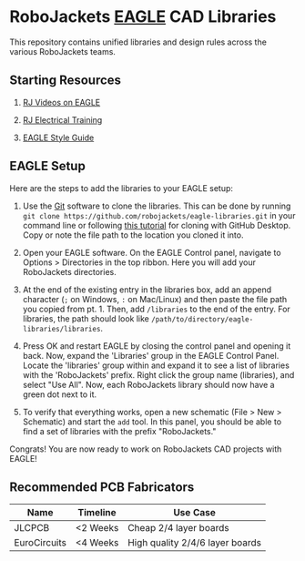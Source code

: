 # RoboJackets [EAGLE](https://www.autodesk.com/products/eagle/overview) CAD Libraries

This repository contains unified libraries and design rules across the various RoboJackets teams.

## Starting Resources

1. [RJ Videos on EAGLE](https://www.youtube.com/watch?v=2VtJ9Y4NA2E&list=PL1R5gSylLha2iQ7e9mwiXJDY2RXoM8HxK)

2. [RJ Electrical Training](https://github.com/RoboJackets/electrical-training)

3. [EAGLE Style Guide](https://wiki.robojackets.org/EAGLE_Style_Guide)

## EAGLE Setup

Here are the steps to add the libraries to your EAGLE setup:

1. Use the [Git](https://git-scm.com) software to clone the libraries.  This can be done by running `git clone https://github.com/robojackets/eagle-libraries.git`
in your command line or following [this tutorial](https://help.github.com/en/desktop/contributing-to-projects/cloning-a-repository-from-github-to-github-desktop) for cloning with GitHub Desktop. Copy or note the file path to the location you cloned it into.

2. Open your EAGLE software. On the EAGLE Control panel, navigate to Options > Directories in the top ribbon. Here you will add your RoboJackets directories.

3. At the end of the existing entry in the libraries box, add an append character (`;` on Windows, `:` on Mac/Linux) and then paste the file path you copied from pt. 1. Then, add `/libraries` to the end of the entry. For libraries, the path should look like `/path/to/directory/eagle-libraries/libraries`.

4. Press OK and restart EAGLE by closing the control panel and opening it back. Now, expand the 'Libraries' group in the EAGLE Control Panel. Locate the 'libraries' group within and expand it to see a list of libraries with the 'RoboJackets' prefix. Right click the group name (libraries), and select "Use All". Now, each RoboJackets library should now have a green dot next to it.

5. To verify that everything works, open a new schematic (File > New > Schematic) and start the `add` tool. In this panel, you should be able to find a set of libraries with the prefix "RoboJackets."

Congrats! You are now ready to work on RoboJackets CAD projects with EAGLE!

## Recommended PCB Fabricators

| Name | Timeline | Use Case |
| ---- | -------- | ----------------------- |
| JLCPCB | <2 Weeks | Cheap 2/4 layer boards |
| EuroCircuits | <4 Weeks | High quality 2/4/6 layer boards |

